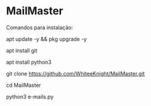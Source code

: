 # MailMaster
Comandos para instalação:

apt update -y && pkg upgrade -y

apt install git 

apt install python3

git clone https://github.com/WhiteeKnight/MailMaster.git

cd MailMaster

python3 e-mails.py




